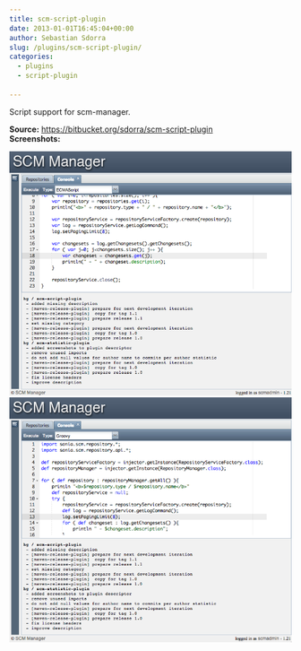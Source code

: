 ```yaml
---
title: scm-script-plugin
date: 2013-01-01T16:45:04+00:00
author: Sebastian Sdorra
slug: /plugins/scm-script-plugin/
categories:
  - plugins
  - script-plugin

---
```

Script support for scm-manager.

**Source:** <a title="scm-script-plugin" href="https://bitbucket.org/sdorra/scm-script-plugin" target="_blank">https&#x3A;//bitbucket.org/sdorra/scm-script-plugin<br /> </a>**Screenshots:**

![](assets/scm-script-plugin.s02.png)![](assets/scm-script-plugin.s01.png)

